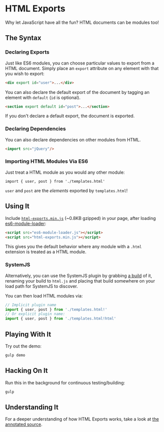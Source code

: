 # HTML Exports

Why let JavaScript have all the fun? HTML documents can be modules too!


## The Syntax

### Declaring Exports

Just like ES6 modules, you can choose particular values to export from a HTML 
document. Simply place an `export` attribute on any element with that you wish
to export:

```html
<div export id="user">...</div>
```

You can also declare the default export of the document by tagging an element
with `default` (`id` is optional).

```html
<section export default id="post">...</section>
```

If you don't declare a default export, the document is exported.


### Declaring Dependencies

You can also declare dependencies on other modules from HTML.

```html
<import src="jQuery"/>
```


### Importing HTML Modules Via ES6 

Just treat a HTML module as you would any other module:

```
import { user, post } from './templates.html'
```

`user` and `post` are the _elements_ exported by `templates.html`!


## Using It

Include [`html-exports.min.js`](dist/) (~0.8KB gzipped) in your page, after 
loading [es6-module-loader](https://github.com/ModuleLoader/es6-module-loader):

```html
<script src="es6-module-loader.js"></script>
<script src="html-exports.min.js"></script>
```

This gives you the default behavior where any module with a `.html` extension
is treated as a HTML module.


### SystemJS

Alternatively, you can use the SystemJS plugin by grabbing
[a build](dist/sysjs-plugin) of it, renaming your build to `html.js` and
placing that build somewhere on your load path for SystemJS to discover.

You can then load HTML modules via:

```js
// Implicit plugin name
import { user, post } from './templates.html!'
// Or explicit plugin name:
import { user, post } from './templates.html!html'
```


## Playing With It

Try out the demo:

```sh
gulp demo
```


## Hacking On It

Run this in the background for continuous testing/building:

```sh
gulp
```


## Understanding It

For a deeper understanding of how HTML Exports works, take a look at
[the annotated source](https://nevir.github.io/html-exports).
